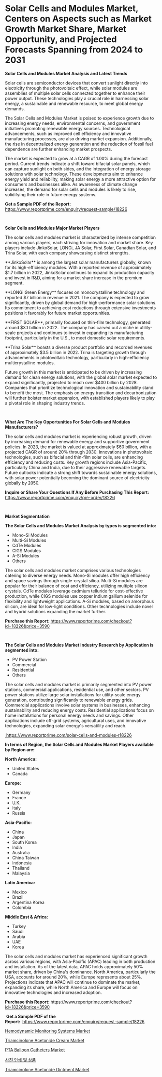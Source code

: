 <p><h1>Solar Cells and Modules Market, Centers on Aspects such as Market Growth Market Share, Market Opportunity, and Projected Forecasts Spanning from 2024 to 2031</h1></p><p><strong>Solar Cells and Modules Market Analysis and Latest Trends</strong></p>
<p><p>Solar cells are semiconductor devices that convert sunlight directly into electricity through the photovoltaic effect, while solar modules are assemblies of multiple solar cells connected together to enhance their power output. These technologies play a crucial role in harnessing solar energy, a sustainable and renewable resource, to meet global energy demands.</p><p>The Solar Cells and Modules Market is poised to experience growth due to increasing energy needs, environmental concerns, and government initiatives promoting renewable energy sources. Technological advancements, such as improved cell efficiency and innovative manufacturing processes, are also driving market expansion. Additionally, the rise in decentralized energy generation and the reduction of fossil fuel dependence are further enhancing market prospects.</p><p>The market is expected to grow at a CAGR of 1.00% during the forecast period. Current trends indicate a shift toward bifacial solar panels, which can capture sunlight on both sides, and the integration of energy storage solutions with solar technology. These developments aim to enhance energy yield and reliability, making solar energy a more attractive option for consumers and businesses alike. As awareness of climate change increases, the demand for solar cells and modules is likely to rise, solidifying their role in future energy systems.</p></p>
<p><strong>Get a Sample PDF of the Report:&nbsp;</strong> <a href="https://www.reportprime.com/enquiry/request-sample/18226?utm_campaign=1102&utm_medium=2&utm_source=Github&utm_content=ia&utm_term=21112024&utm_id=solar-cells-and-modules">https://www.reportprime.com/enquiry/request-sample/18226</a></p>
<p>&nbsp;</p>
<p><strong>Solar Cells and Modules Major Market Players</strong></p>
<p><p>The solar cells and modules market is characterized by intense competition among various players, each striving for innovation and market share. Key players include JinkoSolar, LONGi, JA Solar, First Solar, Canadian Solar, and Trina Solar, with each company showcasing distinct strengths.</p><p>**JinkoSolar** is among the largest solar manufacturers globally, known for its high-efficiency modules. With a reported revenue of approximately $1.7 billion in 2022, JinkoSolar continues to expand its production capacity and invest in R&D, aiming for a market share increase in the premium segment.</p><p>**LONGi Green Energy** focuses on monocrystalline technology and reported $7 billion in revenue in 2021. The company is expected to grow significantly, driven by global demand for high-performance solar solutions. Its commitment to achieving cost reductions through extensive investments positions it favorably for future market opportunities.</p><p>**FIRST SOLAR**, primarily focused on thin-film technology, generated around $3.1 billion in 2022. The company has carved out a niche in utility-scale projects and continues to invest in expanding its manufacturing footprint, particularly in the U.S., to meet domestic solar requirements.</p><p>**Trina Solar** boasts a diverse product portfolio and recorded revenues of approximately $3.5 billion in 2022. Trina is targeting growth through advancements in photovoltaic technology, particularly in high-efficiency multicrystalline modules.</p><p>Future growth in this market is anticipated to be driven by increasing demand for clean energy solutions, with the global solar market expected to expand significantly, projected to reach over $400 billion by 2028. Companies that prioritize technological innovation and sustainability stand to benefit the most. The emphasis on energy transition and decarbonization will further bolster market expansion, with established players likely to play a pivotal role in shaping industry trends.</p></p>
<p>&nbsp;</p>
<p><strong>What Are The Key Opportunities For Solar Cells and Modules Manufacturers?</strong></p>
<p><p>The solar cells and modules market is experiencing robust growth, driven by increasing demand for renewable energy and supportive government policies. In 2023, the market is valued at approximately $60 billion, with a projected CAGR of around 20% through 2030. Innovations in photovoltaic technologies, such as bifacial and thin-film solar cells, are enhancing efficiency and reducing costs. Key growth regions include Asia-Pacific, particularly China and India, due to their aggressive renewable targets. Future outlooks indicate a strong shift towards sustainable energy solutions, with solar power potentially becoming the dominant source of electricity globally by 2050.</p></p>
<p><strong>Inquire or Share Your Questions If Any Before Purchasing This Report:</strong> <a href="https://www.reportprime.com/enquiry/pre-order/18226?utm_campaign=1102&utm_medium=2&utm_source=Github&utm_content=ia&utm_term=21112024&utm_id=solar-cells-and-modules">https://www.reportprime.com/enquiry/pre-order/18226</a></p>
<p>&nbsp;</p>
<p><strong>Market Segmentation</strong></p>
<p><strong>The Solar Cells and Modules Market Analysis by types is segmented into:</strong></p>
<p><ul><li>Mono-Si Modules</li><li>Multi-Si Modules</li><li>CdTe Modules</li><li>CIGS Modules</li><li>A-Si Modules</li><li>Others</li></ul></p>
<p><p>The solar cells and modules market comprises various technologies catering to diverse energy needs. Mono-Si modules offer high efficiency and space savings through single-crystal silica. Multi-Si modules are popular for their balance of cost and efficiency, utilizing multiple silicon crystals. CdTe modules leverage cadmium telluride for cost-effective production, while CIGS modules use copper indium gallium selenide for flexibility and lightweight applications. A-Si modules, based on amorphous silicon, are ideal for low-light conditions. Other technologies include novel and hybrid solutions expanding the market further.</p></p>
<p><strong>Purchase this Report:&nbsp;</strong><a href="https://www.reportprime.com/checkout?id=18226&price=3590&utm_campaign=1102&utm_medium=2&utm_source=Github&utm_content=ia&utm_term=21112024&utm_id=solar-cells-and-modules">https://www.reportprime.com/checkout?id=18226&price=3590</a></p>
<p>&nbsp;</p>
<p><strong>The Solar Cells and Modules Market Industry Research by Application is segmented into:</strong></p>
<p><ul><li>PV Power Station</li><li>Commercial</li><li>Residential</li><li>Others</li></ul></p>
<p><p>The solar cells and modules market is primarily segmented into PV power stations, commercial applications, residential use, and other sectors. PV power stations utilize large solar installations for utility-scale energy generation, contributing significantly to renewable energy grids. Commercial applications involve solar systems in businesses, enhancing sustainability and reducing energy costs. Residential applications focus on home installations for personal energy needs and savings. Other applications include off-grid systems, agricultural uses, and innovative technologies, expanding solar energy's versatility and reach.</p></p>
<p><a href="https://www.reportprime.com/solar-cells-and-modules-r18226?utm_campaign=1102&utm_medium=2&utm_source=Github&utm_content=ia&utm_term=21112024&utm_id=solar-cells-and-modules">&nbsp;https://www.reportprime.com/solar-cells-and-modules-r18226</a></p>
<p><strong>In terms of Region, the Solar Cells and Modules Market Players available by Region are:</strong></p>
<p>
    <p> <strong> North America: </strong>
        <ul>
            <li>United States</li>
            <li>Canada</li>
        </ul>
        </p> 
    <p> <strong> Europe: </strong>
        <ul>
            <li>Germany</li>
            <li>France</li>
            <li>U.K.</li>
            <li>Italy</li>
            <li>Russia</li>
        </ul>
        </p> 
    <p> <strong> Asia-Pacific: </strong>
        <ul>
            <li>China</li>
            <li>Japan</li>
            <li>South Korea</li>
            <li>India</li>
            <li>Australia</li>
            <li>China Taiwan</li>
            <li>Indonesia</li>
            <li>Thailand</li>
            <li>Malaysia</li>
        </ul>
        </p> 
    <p> <strong> Latin America: </strong>
        <ul>
            <li>Mexico</li>
            <li>Brazil</li>
            <li>Argentina Korea</li>
            <li>Colombia</li>
        </ul>
        </p> 
    <p> <strong> Middle East & Africa: </strong>
        <ul>
            <li>Turkey</li>
            <li>Saudi</li>
            <li>Arabia</li>
            <li>UAE</li>
            <li>Korea</li>
        </ul>
    </p>
    </p>
<p><p>The solar cells and modules market has experienced significant growth across various regions, with Asia-Pacific (APAC) leading in both production and installation. As of the latest data, APAC holds approximately 50% market share, driven by China's dominance. North America, particularly the USA, accounts for around 20%, while Europe represents about 25%. Projections indicate that APAC will continue to dominate the market, expanding its share, while North America and Europe will focus on innovative technologies and increased adoption.</p></p>
<p><strong>Purchase this Report: </strong><a href="https://www.reportprime.com/checkout?id=18226&price=3590&utm_campaign=1102&utm_medium=2&utm_source=Github&utm_content=ia&utm_term=21112024&utm_id=solar-cells-and-modules">https://www.reportprime.com/checkout?id=18226&price=3590</a></p>
<p>&nbsp;<strong>Get a Sample PDF of the Report:&nbsp;&nbsp;</strong><a href="https://www.reportprime.com/enquiry/request-sample/18226?utm_campaign=1102&utm_medium=2&utm_source=Github&utm_content=ia&utm_term=21112024&utm_id=solar-cells-and-modules">https://www.reportprime.com/enquiry/request-sample/18226</a></p>
<p><strong></strong></p>
<p><p><a href="https://www.linkedin.com/pulse/projected-market-expansion-hemodynamic-monitoring-systems-46-c0nyc?utm_campaign=1102&utm_medium=2&utm_source=Github&utm_content=ia&utm_term=21112024&utm_id=solar-cells-and-modules">Hemodynamic Monitoring Systems Market</a></p><p><a href="https://issuu.com/reportprime-2/docs/triamcinolone-acetonide-cream-marke_3ff4b529a4fd70?utm_campaign=1102&utm_medium=2&utm_source=Github&utm_content=ia&utm_term=21112024&utm_id=solar-cells-and-modules">Triamcinolone Acetonide Cream Market</a></p><p><a href="https://www.linkedin.com/pulse/pta-balloon-catheters-market-analysis-indicates-favorable-9vkmc?utm_campaign=1102&utm_medium=2&utm_source=Github&utm_content=ia&utm_term=21112024&utm_id=solar-cells-and-modules">PTA Balloon Catheters Market</a></p><p><a href="https://github.com/laholand/Market-Research-Report-List-6/blob/main/430951724823.md?utm_campaign=1102&utm_medium=2&utm_source=Github&utm_content=ia&utm_term=21112024&utm_id=solar-cells-and-modules">사진 인쇄 및 상품</a></p><p><a href="https://issuu.com/reportprime-2/docs/triamcinolone-acetonide-ointment-ma_41a5d4c8b55800?utm_campaign=1102&utm_medium=2&utm_source=Github&utm_content=ia&utm_term=21112024&utm_id=solar-cells-and-modules">Triamcinolone Acetonide Ointment Market</a></p></p>